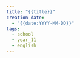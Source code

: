 ```yaml
---
title: "{{title}}"
creation date:
  - "{{date:YYYY-MM-DD}}"
tags:
  - school
  - year_11
  - english
---
```

